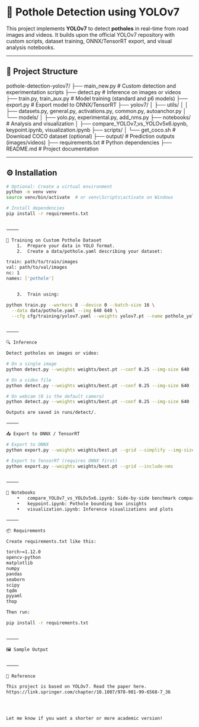 
# 🚧 Pothole Detection using YOLOv7

This project implements **YOLOv7** to detect **potholes** in real-time from road images and videos. It builds upon the official YOLOv7 repository with custom scripts, dataset training, ONNX/TensorRT export, and visual analysis notebooks.

---

## 📂 Project Structure

pothole-detection-yolov7/
├── main_new.py                        # Custom detection and experimentation scripts
├── detect.py                          # Inference on images or videos
├── train.py, train_aux.py             # Model training (standard and p6 models)
├── export.py                          # Export model to ONNX/TensorRT
├── yolov7/
│   ├── utils/
│   │   ├── datasets.py, general.py, activations.py, common.py, autoanchor.py
│   └── models/
│       ├── yolo.py, experimental.py, add_nms.py
├── notebooks/                         # Analysis and visualization
│   ├── compare_YOLOv7_vs_YOLOv5x6.ipynb, keypoint.ipynb, visualization.ipynb
├── scripts/
│   └── get_coco.sh                    # Download COCO dataset (optional)
├── output/                            # Prediction outputs (images/videos)
├── requirements.txt                   # Python dependencies
├── README.md                          # Project documentation

---

## ⚙️ Installation

```bash
# Optional: Create a virtual environment
python -m venv venv
source venv/bin/activate  # or venv\Scripts\activate on Windows

# Install dependencies
pip install -r requirements.txt


⸻

🧠 Training on Custom Pothole Dataset
	1.	Prepare your data in YOLO format.
	2.	Create a data/pothole.yaml describing your dataset:

train: path/to/train/images
val: path/to/val/images
nc: 1
names: ['pothole']


	3.	Train using:

python train.py --workers 8 --device 0 --batch-size 16 \
  --data data/pothole.yaml --img 640 640 \
  --cfg cfg/training/yolov7.yaml --weights yolov7.pt --name pothole_yolov7


⸻

🔍 Inference

Detect potholes on images or video:

# On a single image
python detect.py --weights weights/best.pt --conf 0.25 --img-size 640 --source input/image.jpg

# On a video file
python detect.py --weights weights/best.pt --conf 0.25 --img-size 640 --source input/road.mp4

# On webcam (0 is the default camera)
python detect.py --weights weights/best.pt --conf 0.25 --img-size 640 --source 0

Outputs are saved in runs/detect/.

⸻

📤 Export to ONNX / TensorRT

# Export to ONNX
python export.py --weights weights/best.pt --grid --simplify --img-size 640 640

# Export to TensorRT (requires ONNX first)
python export.py --weights weights/best.pt --grid --include-nms


⸻

📒 Notebooks
	•	compare_YOLOv7_vs_YOLOv5x6.ipynb: Side-by-side benchmark comparisons
	•	keypoint.ipynb: Pothole bounding box insights
	•	visualization.ipynb: Inference visualizations and plots

⸻

📦 Requirements

Create requirements.txt like this:

torch>=1.12.0
opencv-python
matplotlib
numpy
pandas
seaborn
scipy
tqdm
pyyaml
thop

Then run:

pip install -r requirements.txt


⸻

🖼 Sample Output


⸻

🔗 Reference

This project is based on YOLOv7. Read the paper here.
https://link.springer.com/chapter/10.1007/978-981-99-6568-7_36




Let me know if you want a shorter or more academic version!
